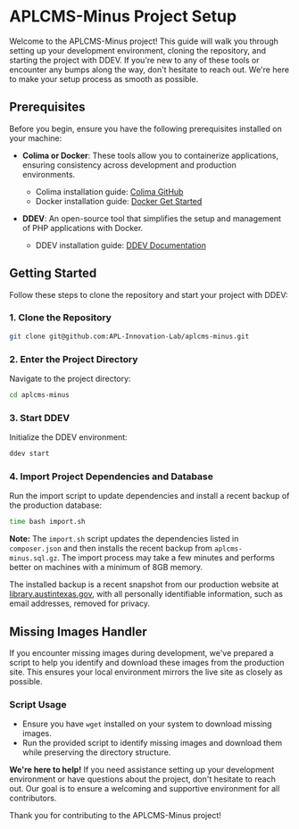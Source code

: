 # APLCMS-Minus Project Setup

Welcome to the APLCMS-Minus project! This guide will walk you through setting up your development environment, cloning the repository, and starting the project with DDEV. If you're new to any of these tools or encounter any bumps along the way, don't hesitate to reach out. We're here to make your setup process as smooth as possible.

## Prerequisites

Before you begin, ensure you have the following prerequisites installed on your machine:

- **Colima or Docker**: These tools allow you to containerize applications, ensuring consistency across development and production environments.
    - Colima installation guide: [Colima GitHub](https://github.com/abiosoft/colima)
    - Docker installation guide: [Docker Get Started](https://www.docker.com/get-started)

- **DDEV**: An open-source tool that simplifies the setup and management of PHP applications with Docker.
    - DDEV installation guide: [DDEV Documentation](https://ddev.readthedocs.io/en/stable/)

## Getting Started

Follow these steps to clone the repository and start your project with DDEV:

### 1. Clone the Repository

```bash
git clone git@github.com:APL-Innovation-Lab/aplcms-minus.git
```

### 2. Enter the Project Directory

Navigate to the project directory:

```bash
cd aplcms-minus
```

### 3. Start DDEV

Initialize the DDEV environment:

```bash
ddev start
```

### 4. Import Project Dependencies and Database

Run the import script to update dependencies and install a recent backup of the production database:

```bash
time bash import.sh
```

**Note:** The `import.sh` script updates the dependencies listed in `composer.json` and then installs the recent backup from `aplcms-minus.sql.gz`. The import process may take a few minutes and performs better on machines with a minimum of 8GB memory.

The installed backup is a recent snapshot from our production website at [library.austintexas.gov](https://library.austintexas.gov), with all personally identifiable information, such as email addresses, removed for privacy.

## Missing Images Handler

If you encounter missing images during development, we've prepared a script to help you identify and download these images from the production site. This ensures your local environment mirrors the live site as closely as possible.

### Script Usage

- Ensure you have `wget` installed on your system to download missing images.
- Run the provided script to identify missing images and download them while preserving the directory structure. 

**We're here to help!** If you need assistance setting up your development environment or have questions about the project, don't hesitate to reach out. Our goal is to ensure a welcoming and supportive environment for all contributors.

Thank you for contributing to the APLCMS-Minus project!
